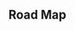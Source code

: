 ## Road Map

<iframe
  :src="$withBase('/line-sweep.html')"
  width="100%"
  height="800"
  frameborder="0"
  scrolling="No"
  leftmargin="0"
  topmargin="0"
/>

#### [218. 天际线问题](https://leetcode-cn.com/problems/the-skyline-problem/)
